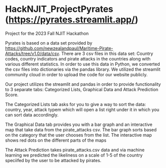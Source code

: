 # HackNJIT_ProjectPyrates (https://pyrates.streamlit.app/)
Project for the 2023 Fall NJIT Hackathon

Pyrates is based on a data set provided by https://github.com/newzealandpaul/Maritime-Pirate-Attacks/tree/v1.0/data/csv.
There are 3 csv files in this data set: Country codes, country indicators and pirate attacks in the countries along with various different statistics. In order to use this data in Python, we converted the csv files into dictionaries via the pandas library. We utilized the streamlit community cloud in order to upload the code for our website publicly.

Our project utilizes the streamlit and pandas in order to provide functionality to 3 separate tabs: Categorized Lists, Graphical Data and Attack Prediction Score.

The Categorized Lists tab asks for you to give a way to sort the data: country, year, attack typem which will open a list right under it in which you can sort data accordingly.

The Graphical Data tab provides you with a bar graph and an interactive map that take data from the pirate_attacks csv. The bar graph sorts based on the category that the user chooses from the list. The interactive map shows red dots on the different parts of the maps

The Attack Prediction takes pirate_attacks.csv data and via machine learning we predicted the likeliness on a scale of 1-5 of the country speciifed by the user to be attacked by pirates.
